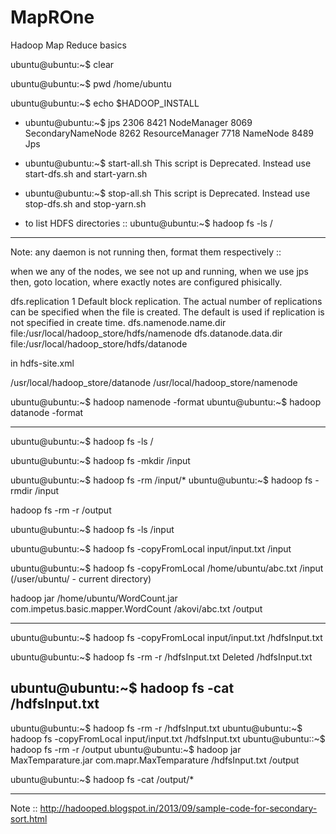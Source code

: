 # MapROne
Hadoop Map Reduce basics


ubuntu@ubuntu:~$ clear

ubuntu@ubuntu:~$ pwd
/home/ubuntu

ubuntu@ubuntu:~$ echo $HADOOP_INSTALL


- ubuntu@ubuntu:~$ jps
2306 
8421 NodeManager
8069 SecondaryNameNode
8262 ResourceManager
7718 NameNode
8489 Jps

- ubuntu@ubuntu:~$ start-all.sh
This script is Deprecated. Instead use start-dfs.sh and start-yarn.sh

- ubuntu@ubuntu:~$ stop-all.sh
This script is Deprecated. Instead use stop-dfs.sh and stop-yarn.sh

- to list HDFS directories ::
ubuntu@ubuntu:~$ hadoop fs -ls /


-----------------------------------------------------------------
Note: any daemon is not running then, format them respectively ::

when we any of the nodes, we see not up and running, when we use jps
then, goto location, where exactly notes are configured phisically.


<configuration>
<property>
  <name>dfs.replication</name>
  <value>1</value>
  <description>Default block replication.
  The actual number of replications can be specified when the file is created.
  The default is used if replication is not specified in create time.
  </description>
 </property>
 <property>
   <name>dfs.namenode.name.dir</name>
   <value>file:/usr/local/hadoop_store/hdfs/namenode</value>
 </property>
 <property>
   <name>dfs.datanode.data.dir</name>
   <value>file:/usr/local/hadoop_store/hdfs/datanode</value>
 </property>
</configuration>

in hdfs-site.xml


/usr/local/hadoop_store/datanode
/usr/local/hadoop_store/namenode

ubuntu@ubuntu:~$ hadoop namenode -format
ubuntu@ubuntu:~$ hadoop datanode -format


-------------------------------------------


ubuntu@ubuntu:~$ hadoop fs -ls /

ubuntu@ubuntu:~$ hadoop fs -mkdir /input

ubuntu@ubuntu:~$ hadoop fs -rm /input/*
ubuntu@ubuntu:~$ hadoop fs -rmdir /input

hadoop fs -rm -r /output




ubuntu@ubuntu:~$ hadoop fs -ls /input

ubuntu@ubuntu:~$ hadoop fs -copyFromLocal input/input.txt /input

ubuntu@ubuntu:~$ hadoop fs -copyFromLocal /home/ubuntu/abc.txt /input                                 (/user/ubuntu/ - current directory)



hadoop jar /home/ubuntu/WordCount.jar com.impetus.basic.mapper.WordCount /akovi/abc.txt /output


----------------------------------------------------------------------------
ubuntu@ubuntu:~$ hadoop fs -copyFromLocal input/input.txt   /hdfsInput.txt


ubuntu@ubuntu:~$ hadoop fs -rm -r /hdfsInput.txt
Deleted /hdfsInput.txt


ubuntu@ubuntu:~$ hadoop fs -cat   /hdfsInput.txt
--------------------------------------------------------------------

ubuntu@ubuntu:~$ hadoop fs -rm -r /hdfsInput.txt
ubuntu@ubuntu:~$ hadoop fs -copyFromLocal input/input.txt   /hdfsInput.txt
ubuntu@ubuntu::~$ hadoop fs -rm -r /output
ubuntu@ubuntu:~$ hadoop jar MaxTemparature.jar com.mapr.MaxTemparature /hdfsInput.txt /output

ubuntu@ubuntu:~$ hadoop fs -cat   /output/*

----------------------------------------
Note :: 
http://hadooped.blogspot.in/2013/09/sample-code-for-secondary-sort.html



